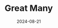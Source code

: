 ---  
layout: startup_page  
title: "Great Many"  
id: "greatmany.com"  
permalink: "/greatmanygreatmany.com08212024/"  
website: "https://greatmany.com/"  
funding_round: "Pre-Seed"  
funding_amount: "$3.4M"  
investors: "BrandProject, Midnight Venture Partners, Tonic Ventures, Lukas Keindl, Andy Grover, Elizabeth Cutler, Meghan Maupin"  
about: "Great Many offers a holistic approach to hair growth solutions, combining in-person treatments with a proprietary product line and telehealth services. Founded by beauty industry veterans, the company aims to destigmatize conversations around hair loss and provide expert-led, personalized hair growth plans."  
markets: "Haircare, Healthtech, Telehealth, Retail Health and Personal Care Products, Personal Products"  
hq: "New York, New York, United States"  
founded_year: "2023"  
linkedin: "https://www.linkedin.com/company/greatmany"  
twitter: ""  
instagram: ""  
facebook: ""  
crunchbase: "https://www.crunchbase.com/organization/great-many"  
pitchbook: "https://pitchbook.com/profiles/company/596995-57"  

date_display: "21-Aug-2024"  
date: "2024-08-21"

# SEO Optimization  
meta_title: "Great Many - Pre-Seed Funding ($3.4M)"  
meta_description: "Great Many, Great Many offers a holistic approach to hair growth solutions, combining in-person treatments with a proprietary product line and telehealth services..."  
meta_keywords: "Great Many, Haircare, Healthtech, Telehealth, Retail Health and Personal Care Products, Personal Products, Pre-Seed funding"  
canonical_url: "https://startup.projectstartups.com/greatmanygreatmany.com08212024/"  
---